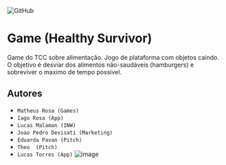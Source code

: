 ![GitHub](https://img.shields.io/github/license/professorjosedeassis/teste3)
# Game (Healthy Survivor)
Game do TCC sobre alimentação. Jogo de plataforma com objetos caindo. O objetivo é desviar dos alimentos não-saudáveis (hamburgers) e sobreviver o maximo de tempo possivel.
## Autores
- ` Matheus Rosa (Games) `
- ` Iago Rosa (App) `
- ` Lucas Malaman (INW) `
- ` Joao Pedro Devisati (Marketing) `
- ` Eduarda Pavan (Pitch) `
- ` Theo  (Pitch) `
- ` Lucas Torres (App) `
![image](https://user-images.githubusercontent.com/61835871/197802384-ca0781a3-6689-4065-bd59-b9583b785986.png)
